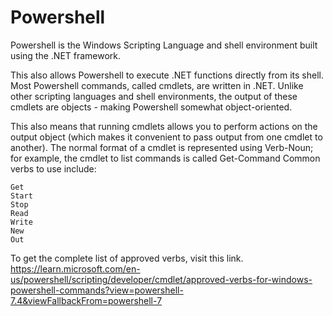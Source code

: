 # Powershell

Powershell is the Windows Scripting Language and shell environment built using the .NET framework.

This also allows Powershell to execute .NET functions directly from its shell. Most Powershell commands, called cmdlets, are written in .NET. 
Unlike other scripting languages and shell environments, the output of these cmdlets are objects - making Powershell somewhat object-oriented.

This also means that running cmdlets allows you to perform actions on the output object (which makes it convenient to pass output from one cmdlet to another). The normal format of a cmdlet is represented using Verb-Noun; for example, the cmdlet to list commands is called Get-Command
Common verbs to use include:

    Get
    Start
    Stop 
    Read
    Write
    New
    Out

To get the complete list of approved verbs, visit this link.
https://learn.microsoft.com/en-us/powershell/scripting/developer/cmdlet/approved-verbs-for-windows-powershell-commands?view=powershell-7.4&viewFallbackFrom=powershell-7
